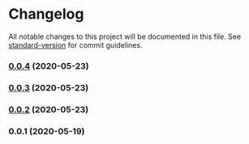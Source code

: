 # Changelog

All notable changes to this project will be documented in this file. See [standard-version](https://github.com/conventional-changelog/standard-version) for commit guidelines.

### [0.0.4](https://github.com/hiroppy/flatten-package-lock-deps/compare/v0.0.3...v0.0.4) (2020-05-23)

### [0.0.3](https://github.com/hiroppy/flatten-package-lock-deps/compare/v0.0.1...v0.0.3) (2020-05-23)

### [0.0.2](https://github.com/hiroppy/flatten-package-lock-deps/compare/v0.0.1...v0.0.2) (2020-05-23)

### 0.0.1 (2020-05-19)
